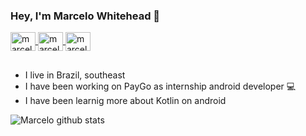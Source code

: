 ### Hey, I'm Marcelo Whitehead 👋

<a href="https://www.linkedin.com/in/marcelo-whitehead-cacace-aa51731a4/" target="_blank">
<img align="center" alt="marcelo-linkedin" height="30" width="40" src="https://cdn.jsdelivr.net/npm/simple-icons@3.0.1/icons/linkedin.svg" style="max-width:100%;">
</a>
<a href="https://www.instagram.com/marcelo.whi/" target="_blank">
<img align="center" alt="marcelo-instagram" height="30" width="40" src="https://cdn.jsdelivr.net/npm/simple-icons@3.0.1/icons/instagram.svg" style="max-width:100%;">
</a>
<a href="https://github.com/marcelowhitehead" target="_blank">
<img align="center" alt="marcelo-git" height="30" width="40" src="https://cdn.jsdelivr.net/npm/simple-icons@v3/icons/github.svg" style="max-width:100%;">
</a>

## 

- I live in Brazil, southeast
- I have been working on PayGo as internship android developer :computer:
- I have been learnig more about Kotlin on android 



![Marcelo github stats](https://github-readme-stats.vercel.app/api/?username=marcelowhitehead&show_icons=true&title_color=7f22f0&icon_color=7f22f0&text_color=000000&bg_color=05000a)
  



<!--
**marcelowhitehead/marcelowhitehead** is a ✨ _special_ ✨ repository because its `README.md` (this file) appears on your GitHub profile.

Here are some ideas to get you started:

- 🔭 I’m currently working on PayGo (Internship Android Developer)
- 🌱 I’m currently learning ...
- 👯 I’m looking to collaborate on ...
- 🤔 I’m looking for help with ...
- 💬 Ask me about ...
- 📫 How to reach me: ...
- 😄 Pronouns: ...
- ⚡ Fun fact: ...
-->
